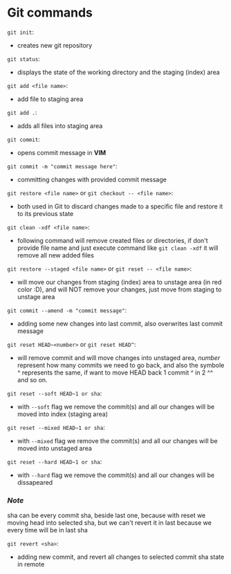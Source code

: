 # Git commands

`git init`:
- creates new git repository

`git status`:
- displays the state of the working directory and the staging (index) area

`git add <file name>`:
- add file to staging area

`git add .`:
- adds all files into staging area

`git commit`:
- opens commit message in **VIM** 

`git commit -m "commit message here"`:
- committing changes with provided commit message

`git restore <file name>` or `git checkout -- <file name>`: 
- both used in Git to discard changes made to a specific file and restore it to its previous state

`git clean -xdf <file name>`:
- following command will remove created files or directories, if don't provide file name and just execute command like `git clean -xdf` it will remove all new added files

`git restore --staged <file name>` or `git reset -- <file name>`:
- will move our changes from staging (index) area to unstage area (in red color :D), and will NOT remove your changes, just move from staging to unstage area

`git commit --amend -m "commit message"`:
- adding some new changes into last commit, also overwrites last commit message

`git reset HEAD~<number>` or `git reset HEAD^`:
- will remove commit and will move changes into unstaged area, _number_ represent how many commits we need to go back, and also the symbole ^ represents the same, if want to move HEAD back 1 commit ^ in 2 ^^ and so on.

`git reset --soft HEAD~1 or sha`:
- with `--soft` flag we remove the commit(s) and all our changes will be moved into index (staging area)

`git reset --mixed HEAD~1 or sha`:
- with `--mixed` flag we remove the commit(s) and all our changes will be moved into unstaged area

`git reset --hard HEAD~1 or sha`:
- with `--hard` flag we remove the commit(s) and all our changes will be dissapeared

### _Note_
sha can be every commit sha, beside last one, because with reset we moving head into selected sha, but we can't revert it in last because we every time will be in last sha 

`git revert <sha>`:
- adding new commit, and revert all changes to selected commit sha state in remote 
